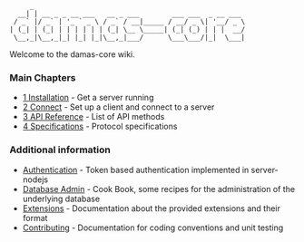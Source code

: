 ```
     _
  __| | __ _ _ __ ___   __ _ ___        ___ ___  _ __ ___
 / _` |/ _` | '_ ` _ \ / _` / __|_____ / __/ _ \| '__/ _ \
| (_| | (_| | | | | | | (_| \__ \_____| (_| (_) | | |  __/
 \__,_|\__,_|_| |_| |_|\__,_|___/      \___\___/|_|  \___|
```
Welcome to the damas-core wiki.

### Main Chapters
* [1 Installation](1-Installation.md) - Get a server running
* [2 Connect](2-Connect.md) - Set up a client and connect to a server
* [3 API Reference](3-API-Reference.md) - List of API methods
* [4 Specifications](4-Specifications.md) - Protocol specifications

### Additional information
* [Authentication](Authentification.md) - Token based authentication implemented in server-nodejs
* [Database Admin](Database-Administration.md) -  Cook Book, some recipes for the administration of the underlying database
* [Extensions](Extensions.md) - Documentation about the provided extensions and their format
* [Contributing](Contributing.md) - Documentation for coding conventions and unit testing
